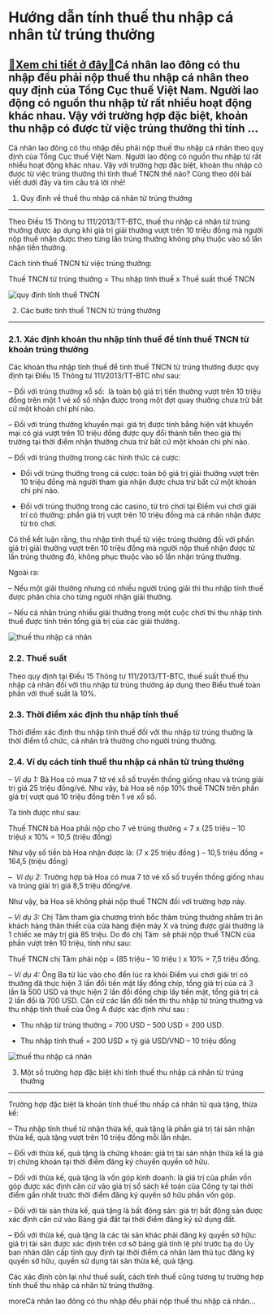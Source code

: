 Hướng dẫn tính thuế thu nhập cá nhân từ trúng thưởng
====================================================

[:gift:Xem chi tiết ở đây:gift:](https://hddtvn.com/huong-dan-tinh-thue-thu-nhap-ca-nhan-tu-trung-thuong/)Cá nhân lao đông có thu nhập đều phải nộp thuế thu nhập cá nhân theo quy định của Tổng Cục thuế Việt Nam. Người lao động có nguồn thu nhập từ rất nhiều hoạt động khác nhau. Vậy với trường hợp đặc biệt, khoản thu nhập có được từ việc trúng thưởng thì tính …
----------------------------------------------------------------------------------------------------------------------------------------------------------------------------------------------------------------------------------------------------------------

Cá nhân lao đông có thu nhập đều phải nộp thuế thu nhập cá nhân theo quy định của Tổng Cục thuế Việt Nam. Người lao động có nguồn thu nhập từ rất nhiều hoạt động khác nhau. Vậy với trường hợp đặc biệt, khoản thu nhập có được từ việc trúng thưởng thì tính thuế TNCN thế nào? Cùng theo dõi bài viết dưới đây và tìm câu trả lời nhé!


1. Quy định về thuế thu nhập cá nhân từ trúng thưởng
----------------------------------------------------


Theo Điều 15 Thông tư 111/2013/TT-BTC, thuế thu nhập cá nhân từ trúng thưởng được áp dụng khi giá trị giải thưởng vượt trên 10 triệu đồng mà người nộp thuế nhận được theo từng lần trúng thưởng không phụ thuộc vào số lần nhận tiền thưởng.


Cách tính thuế TNCN từ việc trúng thưởng:


Thuế TNCN từ trúng thưởng = Thu nhập tính thuế x Thuế suất thuế TNCN


![quy định tính thuế TNCN](https://hddtvn.com/wp-content/uploads/2021/01/thu-nhap-ca-nhan-tu-qua-tang.jpg)


2. Các bước tính thuế TNCN từ trúng thưởng
------------------------------------------


### 2.1. Xác định khoản thu nhập tính thuế để tính thuế TNCN từ khoản trúng thưởng


Các khoản thu nhập tính thuế để tính thuế TNCN từ trúng thưởng được quy định tại Điều 15 Thông tư 111/2013/TT-BTC như sau:


– Đối với trúng thưởng xổ số:  là toàn bộ giá trị tiền thưởng vượt trên 10 triệu đồng trên một 1 vé xổ số nhận được trong một đợt quay thưởng chưa trừ bất cứ một khoản chi phí nào.


– Đối với trúng thưởng khuyến mại: giá trị được tính bằng hiện vật khuyến mại có giá vượt trên 10 triệu đồng được quy đổi thành tiền theo giá thị trường tại thời điểm nhận thưởng chưa trừ bất cứ một khoản chi phí nào.


– Đối với trúng thưởng trong các hình thức cá cược:


+ Đối với trúng thưởng trong cá cược: toàn bộ giá trị giải thưởng vượt trên 10 triệu đồng mà người tham gia nhận được chưa trừ bất cứ một khoản chi phí nào.


+ Đối với trúng thưởng trong các casino, từ trò chơi tại Điểm vui chơi giải trí có thưởng: phần giá trị vượt trên 10 triệu đồng mà cá nhân nhận được từ trò chơi.


Có thể kết luận rằng, thu nhập tính thuế từ việc trúng thưởng đối với phần giá trị giải thưởng vượt trên 10 triệu đồng mà người nộp thuế nhận được từ lần trúng thưởng đó, không phục thuộc vào số lần nhận trúng thưởng.


Ngoài ra:


– Nếu một giải thưởng nhưng có nhiều người trúng giải thì thu nhập tính thuế được phân chia cho từng người nhận giải thưởng.


– Nếu cá nhân trúng nhiều giải thưởng trong một cuộc chơi thì thu nhập tính thuế được tính trên tổng giá trị của các giải thưởng.


![thuế thu nhập cá nhân](https://hddtvn.com/wp-content/uploads/2021/01/thu-nhap-tu-trung-thuong.jpg "thuế thu nhập cá nhân")


### 2.2. Thuế suất


Theo quy định tại Điều 15 Thông tư 111/2013/TT-BTC, thuế suất thuế thu nhập cá nhân đối với thu nhập từ trúng thưởng áp dụng theo Biểu thuế toàn phần với thuế suất là 10%.


### 2.3. Thời điểm xác định thu nhập tính thuế


Thời điểm xác định thu nhập tính thuế đối với thu nhập từ trúng thưởng là thời điểm tổ chức, cá nhân trả thưởng cho người trúng thưởng.


### 2.4. Ví dụ cách tính thuế thu nhập cá nhân từ trúng thưởng


– *Ví dụ 1:* Bà Hoa có mua 7 tờ vé xổ số truyền thống giống nhau và trúng giải trị giá 25 triệu đồng/vé. Như vậy, bà Hoa sẽ nộp 10% thuế TNCN trên phần giá trị vượt quá 10 triệu đồng trên 1 vé xổ số.


Ta tính được như sau:


Thuế TNCN bà Hoa phải nộp cho 7 vé trúng thưởng = 7 x (25 triệu – 10 triệu) x 10% = 10,5 (triệu đồng)


Như vậy số tiền bà Hoa nhận được là: (7 x 25 triệu đồng ) – 10,5 triệu đồng = 164,5 (triệu đồng)


–  *Ví dụ 2:* Trường hợp bà Hoa có mua 7 tờ vé xổ số truyền thống giống nhau và trúng giải trị giá 8,5 triệu đồng/vé.


Như vậy, bà Hoa sẽ không phải nộp thuế TNCN đối với trường hợp này.


– *Ví dụ 3:* Chị Tâm tham gia chương trình bốc thăm trúng thưởng nhằm tri ân khách hàng thân thiết của cửa hàng điện máy X và trúng được giải thưởng là 1 chiếc xe máy trị giá 85 triệu. Do đó chị Tâm  sẽ phải nộp thuế TNCN của phần vượt trên 10 triệu, tính như sau:


Thuế TNCN chị Tâm phải nộp = (85 triệu – 10 triệu ) x 10% = 7,5 triệu đồng.


– *Ví dụ 4:* Ông Ba từ lúc vào cho đến lúc ra khỏi Điểm vui chơi giải trí có thưởng đã thực hiện 3 lần đổi tiền mặt lấy đồng chíp, tổng giá trị của cả 3 lần là 500 USD và thực hiện 2 lần đổi đồng chíp lấy tiền mặt, tổng giá trị cả 2 lần đổi là 700 USD. Căn cứ các lần đổi tiền thì thu nhập từ trúng thưởng và thu nhập tính thuế của Ông A được xác định như sau :


+ Thu nhập từ trúng thưởng = 700 USD – 500 USD = 200 USD.


+ Thu nhập tính thuế = 200 USD × tỷ giá USD/VND – 10 triệu đồng


![thuế thu nhập cá nhân](https://hddtvn.com/wp-content/uploads/2021/01/qua-tang-phai-tinh-thue-TNCN_0908091847.jpg "thuế thu nhập cá nhân")


3. Một số trường hợp đặc biệt khi tính thuế thu nhập cá nhân từ trúng thưởng
----------------------------------------------------------------------------


Trường hợp đặc biệt là khoản tính thuế thu nhấp cá nhân từ quà tặng, thừa kế:


– Thu nhập tính thuế từ nhận thừa kế, quà tặng là phần giá trị tài sản nhận thừa kế, quà tặng vượt trên 10 triệu đồng mỗi lần nhận.


– Đối với thừa kế, quà tặng là chứng khoán: giá trị tài sản nhận thừa kế là giá trị chứng khoán tại thời điểm đăng ký chuyển quyền sở hữu.


– Đối với thừa kế, quà tặng là vốn góp kinh doanh: là giá trị của phần vốn góp được xác định căn cứ vào giá trị sổ sách kế toán của Công ty tại thời điểm gần nhất trước thời điểm đăng ký quyền sở hữu phần vốn góp.


– Đối với tài sản thừa kế, quà tặng là bất động sản: giá trị bất động sản được xác định căn cứ vào Bảng giá đất tại thời điểm đăng ký sử dụng đất.


– Đối với thừa kế, quà tặng là các tài sản khác phải đăng ký quyền sở hữu: giá trị tài sản được xác định trên cơ sở bảng giá tính lệ phí trước bạ do Ủy ban nhân dân cấp tỉnh quy định tại thời điểm cá nhân làm thủ tục đăng ký quyền sở hữu, quyền sử dụng tài sản thừa kế, quà tặng.


Các xác định còn lại như thuế suất, cách tính thuế cũng tương tự trường hợp tính thuế thu nhập cá nhân từ trúng thưởng.



moreCá nhân lao đông có thu nhập đều phải nộp thuế thu nhập cá nhân…

